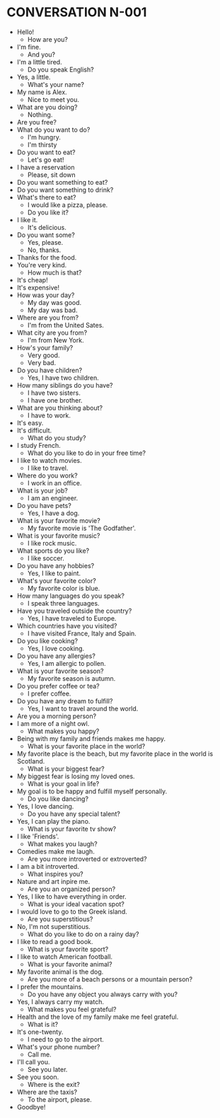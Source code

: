 # CONVERSATION N-001

- Hello!
  - How are you?
- I'm fine.
  - And you?
- I'm a little tired.
  - Do you speak English?
- Yes, a little.
  - What's your name?
- My name is Alex.
  - Nice to meet you.
- What are you doing?
  - Nothing.
- Are you free?
- What do you want to do?
  - I'm hungry.
  - I'm thirsty
- Do you want to eat?
  - Let's go eat!
- I have a reservation
  - Please, sit down
- Do you want something to eat?
- Do you want something to drink?
- What's there to eat?
  - I would like a pizza, please.
  - Do you like it?
- I like it.
  - It's delicious.
- Do you want some?
  - Yes, please.
  - No, thanks.
- Thanks for the food.
- You're very kind.
  - How much is that?
- It's cheap!
- It's expensive!
- How was your day?
  - My day was good.
  - My day was bad.
- Where are you from?
  - I'm from the United Sates.
- What city are you from?
  - I'm from New York.
- How's your family?
  - Very good.
  - Very bad.
- Do you have children?
  - Yes, I have two children.
- How many siblings do you have?
  - I have two sisters.
  - I have one brother.
- What are you thinking about?
  - I have to work.
- It's easy.
- It's difficult.
  - What do you study?
- I study French.
  - What do you like to do in your free time?
- I like to watch movies.
  - I like to travel.
- Where do you work?
  - I work in an office.
- What is your job?
  - I am an engineer.
- Do you have pets?
  - Yes, I have a dog.
- What is your favorite movie?
  - My favorite movie is 'The Godfather'.
- What is your favorite music?
  - I like rock music.
- What sports do you like?
  - I like soccer.
- Do you have any hobbies?
  - Yes, I like to paint.
- What's your favorite color?
  - My favorite color is blue.
- How many languages do you speak?
  - I speak three languages.
- Have you traveled outside the country?
  - Yes, I have traveled to Europe.
- Which countries have you visited?
  - I have visited France, Italy and Spain.
- Do you like cooking?
  - Yes, I love cooking.
- Do you have any allergies?
  - Yes, I am allergic to pollen.
- What is your favorite season?
  - My favorite season is autumn.
- Do you prefer coffee or tea?
  - I prefer coffee.
- Do you have any dream to fulfill?
  - Yes, I want to travel around the world.
- Are you a morning person?
- I am more of a night owl.
  - What makes you happy?
- Being with my family and friends makes me happy.
  - What is your favorite place in the world?
- My favorite place is the beach, but my favorite place in the world is Scotland.
  - What is your biggest fear?
- My biggest fear is losing my loved ones.
  - What is your goal in life?
- My goal is to be happy and fulfill myself personally.
  - Do you like dancing?
- Yes, I love dancing.
  - Do you have any special talent?
- Yes, I can play the piano.
  - What is your favorite tv show?
- I like 'Friends'.
  - What makes you laugh?
- Comedies make me laugh.
  - Are you more introverted or extroverted?
- I am a bit introverted.
  - What inspires you?
- Nature and art inpire me.
  - Are you an organized person?
- Yes, I like to have everything in order.
  - What is your ideal vacation spot?
- I would love to go to the Greek island.
  - Are you superstitious?
- No, I'm not superstitious.
  - What do you like to do on a rainy day?
- I like to read a good book.
  - What is your favorite sport?
- I like to watch American football.
  - What is your favorite animal?
- My favorite animal is the dog.
  - Are you more of a beach persons or a mountain person?
- I prefer the mountains.
  - Do you have any object you always carry with you?
- Yes, I always carry my watch.
  - What makes you feel grateful?
- Health and the love of my family make me feel grateful.
  - What is it?
- It's one-twenty.
  - I need to go to the airport.
- What's your phone number?
  - Call me.
- I'll call you.
  - See you later.
- See you soon.
  - Where is the exit?
- Where are the taxis?
  - To the airport, please.
- Goodbye!